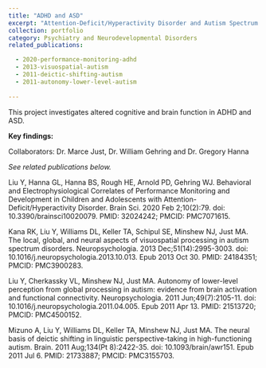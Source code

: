 ```yaml
---
title: "ADHD and ASD"
excerpt: "Attention-Deficit/Hyperactivity Disorder and Autism Spectrum Disorder"
collection: portfolio
category: Psychiatry and Neurodevelopmental Disorders
related_publications:

  - 2020-performance-monitoring-adhd
  - 2013-visuospatial-autism
  - 2011-deictic-shifting-autism
  - 2011-autonomy-lower-level-autism
  
---
```


This project investigates altered cognitive and brain function in ADHD and ASD.

**Key findings:** 

Collaborators: Dr. Marce Just, Dr. William Gehring and Dr. Gregory Hanna 

*See related publications below.*

Liu Y, Hanna GL, Hanna BS, Rough HE, Arnold PD, Gehring WJ. Behavioral and Electrophysiological Correlates of Performance Monitoring and Development in Children and Adolescents with Attention-Deficit/Hyperactivity Disorder. Brain Sci. 2020 Feb 2;10(2):79. doi: 10.3390/brainsci10020079. PMID: 32024242; PMCID: PMC7071615.

Kana RK, Liu Y, Williams DL, Keller TA, Schipul SE, Minshew NJ, Just MA. The local, global, and neural aspects of visuospatial processing in autism spectrum disorders. Neuropsychologia. 2013 Dec;51(14):2995-3003. doi: 10.1016/j.neuropsychologia.2013.10.013. Epub 2013 Oct 30. PMID: 24184351; PMCID: PMC3900283.

Liu Y, Cherkassky VL, Minshew NJ, Just MA. Autonomy of lower-level perception from global processing in autism: evidence from brain activation and functional connectivity. Neuropsychologia. 2011 Jun;49(7):2105-11. doi: 10.1016/j.neuropsychologia.2011.04.005. Epub 2011 Apr 13. PMID: 21513720; PMCID: PMC4500152.

Mizuno A, Liu Y, Williams DL, Keller TA, Minshew NJ, Just MA. The neural basis of deictic shifting in linguistic perspective-taking in high-functioning autism. Brain. 2011 Aug;134(Pt 8):2422-35. doi: 10.1093/brain/awr151. Epub 2011 Jul 6. PMID: 21733887; PMCID: PMC3155703.
